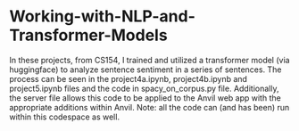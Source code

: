 # Working-with-NLP-and-Transformer-Models

In these projects, from CS154, I trained and utilized a transformer model (via huggingface) to analyze sentence sentiment in a series of sentences. The process can be seen in the project4a.ipynb, project4b.ipynb and project5.ipynb files and the code in spacy_on_corpus.py file. Additionally, the server file allows this code to be applied to the Anvil web app with the appropriate additions within Anvil. Note: all the code can (and has been) run within this codespace as well. 
